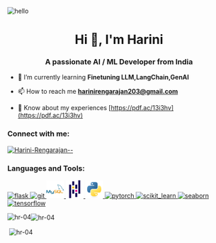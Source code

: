 
![hello](https://github.com/HR-04/HR-04/blob/main/Animation%20for%20RDC.gif)


<h1 align="center">Hi 👋, I'm Harini</h1>
<h3 align="center">A passionate AI / ML Developer from India</h3>

- 🌱 I’m currently learning **Finetuning LLM,LangChain,GenAI**

- 📫 How to reach me **harinirengarajan203@gmail.com**

- 📄 Know about my experiences [https://pdf.ac/13i3hv](https://pdf.ac/13i3hv)

<h3 align="left">Connect with me:</h3>
<p align="left">
<a href="https://www.linkedin.com/in/harini-rengarajan-66a802240/" target="blank"><img align="center" src="https://raw.githubusercontent.com/rahuldkjain/github-profile-readme-generator/master/src/images/icons/Social/linked-in-alt.svg" alt="Harini-Rengarajan--" height="30" width="40" /></a>
</p>


<h3 align="left">Languages and Tools:</h3>
<p align="left"> <a href="https://flask.palletsprojects.com/" target="_blank" rel="noreferrer"> <img src="https://www.vectorlogo.zone/logos/pocoo_flask/pocoo_flask-icon.svg" alt="flask" width="40" height="40"/> </a> <a href="https://git-scm.com/" target="_blank" rel="noreferrer"> <img src="https://www.vectorlogo.zone/logos/git-scm/git-scm-icon.svg" alt="git" width="40" height="40"/> </a> <a href="https://www.mysql.com/" target="_blank" rel="noreferrer"> <img src="https://raw.githubusercontent.com/devicons/devicon/master/icons/mysql/mysql-original-wordmark.svg" alt="mysql" width="40" height="40"/> </a> <a href="https://pandas.pydata.org/" target="_blank" rel="noreferrer"> <img src="https://raw.githubusercontent.com/devicons/devicon/2ae2a900d2f041da66e950e4d48052658d850630/icons/pandas/pandas-original.svg" alt="pandas" width="40" height="40"/> </a> <a href="https://www.python.org" target="_blank" rel="noreferrer"> <img src="https://raw.githubusercontent.com/devicons/devicon/master/icons/python/python-original.svg" alt="python" width="40" height="40"/> </a> <a href="https://pytorch.org/" target="_blank" rel="noreferrer"> <img src="https://www.vectorlogo.zone/logos/pytorch/pytorch-icon.svg" alt="pytorch" width="40" height="40"/> </a> <a href="https://scikit-learn.org/" target="_blank" rel="noreferrer"> <img src="https://upload.wikimedia.org/wikipedia/commons/0/05/Scikit_learn_logo_small.svg" alt="scikit_learn" width="40" height="40"/> </a> <a href="https://seaborn.pydata.org/" target="_blank" rel="noreferrer"> <img src="https://seaborn.pydata.org/_images/logo-mark-lightbg.svg" alt="seaborn" width="40" height="40"/> </a> <a href="https://www.tensorflow.org" target="_blank" rel="noreferrer"> <img src="https://www.vectorlogo.zone/logos/tensorflow/tensorflow-icon.svg" alt="tensorflow" width="40" height="40"/> </a> </p>

<p><img align="left" src="https://github-readme-stats.vercel.app/api/top-langs?username=hr-04&show_icons=true&locale=en&layout=compact" alt="hr-04" /></p>


<p><img align="center" src="https://github-readme-streak-stats.herokuapp.com/?user=hr-04&" alt="hr-04" /></p>


<p>&nbsp;<img align="center" src="https://github-readme-stats.vercel.app/api?username=hr-04&show_icons=true&locale=en" alt="hr-04" /></p>
